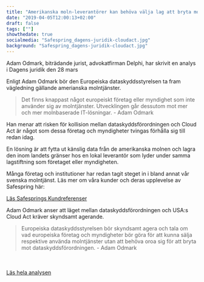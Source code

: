 ```yaml
---
title: "Amerikanska moln-leverantörer kan behöva välja lag att bryta mot"
date: "2019-04-05T12:00:13+02:00"
draft: false
tags: [""]
showthedate: true
socialmedia: "Safespring_dagens-juridik-cloudact.jpg"
background: "Safespring_dagens-juridik-cloudact.jpg"
---
```

<div class="ingress"><p>Adam Odmark, biträdande jurist, advokatfirman Delphi, har skrivit en analys i Dagens juridik den 28 mars</p></div>

Enligt Adam Odmark bör den Europeiska dataskyddsstyrelsen ta fram vägledning gällande amerianska molntjänster.

>Det finns knappast något europeiskt företag eller myndighet som inte använder sig av molntjänster. Utvecklingen går dessutom mot mer och mer molnbaserade IT-lösningar. - Adam Odmark

Han menar att risken för kollision mellan dataskyddsförordningen och Cloud Act är något som dessa företag och myndigheter tvingas förhålla sig till redan idag.

En lösning är att fytta ut känslig data från de amerikanska molnen och lagra den inom landets gränser hos en lokal leverantör som lyder under samma lagstiftning som företaget eller myndigheten.

Många företag och institutioner har redan tagit steget in i bland annat vår svenska molntjänst. Läs mer om våra kunder och deras upplevelse av Safespring här:

<a href="/referenser" id="text-button">Läs Safesprings Kundreferenser</a><br>

Adam Odmark anser att läget mellan dataskyddsförordningen och USA:s Cloud Act kräver skyndsamt agerande.

>Europeiska dataskyddsstyrelsen bör skyndsamt agera och tala om vad europeiska företag och myndigheter bör göra för att kunna sälja respektive använda molntjänster utan att behöva oroa sig för att bryta mot dataskyddsförordningen. - Adam Odmark

<br><br><a href="http://www.dagensjuridik.se/2019/03/kollision-mellan-dataskyddsforordningen-och-usas-cloud-act" id="button">Läs hela analysen</a>
